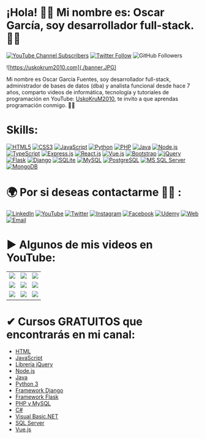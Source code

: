 # ¡Hola! 👋🏻 Mi nombre es: Oscar García, soy desarrollador full-stack. 👨‍💻

[![YouTube Channel Subscribers](https://img.shields.io/youtube/channel/subscribers/UC_S6cxcuYtCjL2IGiQxYtEA?style=social)](https://youtube.com/uskokrum2010?sub_confirmation=1)
[![Twitter Follow](https://img.shields.io/twitter/follow/uskokrum2010?style=social)](https://twitter.com/uskokrum2010)
![GitHub Followers](https://img.shields.io/github/followers/uskokrum?style=social)

![https://uskokrum2010.com](./banner.JPG)

Mi nombre es Oscar García Fuentes, soy desarrollador full-stack, administrador de bases de datos (dba) y analista funcional desde hace 7 años, comparto videos de informática, tecnología y tutoriales de programación en YouTube: [UskoKruM2010](https://www.youtube.com/UskoKruM2010), te invito a que aprendas programación conmigo. 👨‍💻

# Skills:

[![HTML5](https://img.shields.io/badge/HTML5-E34F26?style=for-the-badge&logo=html5&logoColor=white)]()
[![CSS3](https://img.shields.io/badge/CSS3-1572B6?style=for-the-badge&logo=css3&logoColor=white)]()
[![JavaScript](https://img.shields.io/badge/JavaScript-F7DF1E?style=for-the-badge&logo=javascript&logoColor=black)]()
[![Python](https://img.shields.io/badge/Python-14354C?style=for-the-badge&logo=python&logoColor=white)]()
[![PHP](https://img.shields.io/badge/PHP-777BB4?style=for-the-badge&logo=php&logoColor=white)]()
[![Java](https://img.shields.io/badge/Java-ED8B00?style=for-the-badge&logo=java&logoColor=white)]()
[![Node.js](https://img.shields.io/badge/Node.js-43853D?style=for-the-badge&logo=node.js&logoColor=white)]()
[![TypeScript](https://img.shields.io/badge/TypeScript-007ACC?style=for-the-badge&logo=typescript&logoColor=white)]()
[![Express.js](https://img.shields.io/badge/Express.js-404D59?style=for-the-badge)]()
[![React.js](https://img.shields.io/badge/React-20232A?style=for-the-badge&logo=react&logoColor=61DAFB)]()
[![Vue.js](https://img.shields.io/badge/Vue.js-35495E?style=for-the-badge&logo=vue.js&logoColor=4FC08D)]()
[![Bootstrap](https://img.shields.io/badge/Bootstrap-563D7C?style=for-the-badge&logo=bootstrap&logoColor=white)]()
[![jQuery](https://img.shields.io/badge/jQuery-0769AD?style=for-the-badge&logo=jquery&logoColor=white)]()
[![Flask](https://img.shields.io/badge/Flask-000000?style=for-the-badge&logo=flask&logoColor=white)]()
[![Django](https://img.shields.io/badge/Django-092E20?style=for-the-badge&logo=django&logoColor=white)]()
[![SQLite](https://img.shields.io/badge/SQLite-07405E?style=for-the-badge&logo=sqlite&logoColor=white)]()
[![MySQL](https://img.shields.io/badge/MySQL-00000F?style=for-the-badge&logo=mysql&logoColor=white)]()
[![PostgreSQL](https://img.shields.io/badge/PostgreSQL-316192?style=for-the-badge&logo=postgresql&logoColor=white)]()
[![MS SQL Server](https://img.shields.io/badge/Microsoft_SQL_Server-CC2927?style=for-the-badge&logo=microsoft-sql-server&logoColor=white)]()
[![MongoDB](https://img.shields.io/badge/MongoDB-4EA94B?style=for-the-badge&logo=mongodb&logoColor=white)]()

# 🌍 Por si deseas contactarme 👨‍💻 :

[![LinkedIn](https://img.shields.io/badge/LinkedIn-Oscar_Garcia-0077B5?style=for-the-badge&logo=linkedin&logoColor=white&labelColor=101010)](https://pe.linkedin.com/in/uskokrum2010)
[![YouTube](https://img.shields.io/badge/YouTube-UskoKruM2010-FF0000?style=for-the-badge&logo=youtube&logoColor=white&labelColor=101010)](https://youtube.com/uskokrum2010)
[![Twitter](https://img.shields.io/badge/Twitter-@uskokrum2010-1DA1F2?style=for-the-badge&logo=twitter&logoColor=white&labelColor=101010)](https://twitter.com/uskokrum2010)
[![Instagram](https://img.shields.io/badge/Instagram-@uskokrum2010-E4405F?style=for-the-badge&logo=instagram&logoColor=white&labelColor=101010)](https://instagram.com/uskokrum2010)
[![Facebook](https://img.shields.io/badge/Facebook-@uskokrum2010-1877F2?style=for-the-badge&logo=facebook&logoColor=white&labelColor=101010)](https://facebook.com/uskokrum2010)
[![Udemy](https://img.shields.io/badge/Udemy-Oscar_Garcia-EC5252?style=for-the-badge&logo=udemy&logoColor=white&labelColor=101010)](https://www.udemy.com/course/sql-para-administracion-de-bases-de-datos-con-mysql/)
[![Web](https://img.shields.io/badge/My_Website-uskokrum2010.com-14a1f0?style=for-the-badge&logo=dev.to&logoColor=white&labelColor=101010)](https://uskokrum2010.com)
[![Email](https://img.shields.io/badge/uskokrum2010@gmail.com-mi_email_personal-D14836?style=for-the-badge&logo=gmail&logoColor=white&labelColor=101010)](mailto:uskokrum2010@gmail.com)

# ▶ Algunos de mis videos en YouTube:

<table style="width:100%">
  <tr>
    <td>
	<a href="https://youtu.be/DutXvNkt11Q">
  		<img src="http://i3.ytimg.com/vi/DutXvNkt11Q/maxresdefault.jpg">
	</a>
	</td>
    <td>
	<a href="https://youtu.be/XW9M7enLAM4">
  		<img src="http://i3.ytimg.com/vi/XW9M7enLAM4/maxresdefault.jpg">
	</a>
	</td>
    <td>
	<a href="https://youtu.be/D6LZnrDbQPM">
  		<img src="http://i3.ytimg.com/vi/D6LZnrDbQPM/maxresdefault.jpg">
	</a>
	</td>
  </tr>
  <tr>
    <td>
	<a href="https://youtu.be/-1DmVCPB6H8">
  		<img src="http://i3.ytimg.com/vi/-1DmVCPB6H8/maxresdefault.jpg">
	</a>
	</td>
	<td>
	<a href="https://youtu.be/hL52_nB5QSw">
  		<img src="http://i3.ytimg.com/vi/hL52_nB5QSw/maxresdefault.jpg">
	</a>
	</td>
   <td>
	<a href="https://youtu.be/mYe-Ju8-D3o">
  		<img src="http://i3.ytimg.com/vi/mYe-Ju8-D3o/maxresdefault.jpg">
	</a>
	</td>
  </tr>
    <tr>
    <td>
	<a href="https://youtu.be/d3mYv1r4DkQ">
  		<img src="http://i3.ytimg.com/vi/d3mYv1r4DkQ/maxresdefault.jpg">
	</a>
	</td>
	<td>
	<a href="https://youtu.be/dpbu0zTitO8">
  		<img src="http://i3.ytimg.com/vi/dpbu0zTitO8/maxresdefault.jpg">
	</a>
	</td>
   <td>
	<a href="https://youtu.be/Bf6CtG_JARU">
  		<img src="http://i3.ytimg.com/vi/Bf6CtG_JARU/maxresdefault.jpg">
	</a>
	</td>
  </tr>
</table>

# ✔ Cursos GRATUITOS que encontrarás en mi canal:

- [HTML](https://www.youtube.com/playlist?list=PL_wRgp7nihyZElF-6dkhPU_RetfSp99QN)
- [JavaScript](https://www.youtube.com/playlist?list=PL_wRgp7nihyYdnV6ilQcZsfdG5d2nGWkc)
- [Librería jQuery](https://www.youtube.com/playlist?list=PL_wRgp7nihyY020gyukDupJEJ84gimiPS)
- [Node.js](https://www.youtube.com/playlist?list=PL_wRgp7nihybJkFgDxd-LBZgmSIVdy3rd)
- [Java](https://www.youtube.com/playlist?list=PL_wRgp7nihyZ6hKPQcioxneVQ1aTuC4fS)
- [Python 3](https://www.youtube.com/playlist?list=PL_wRgp7nihybbJ2vZaVGI5TDdPaK_dFuC)
- [Framework Django](https://www.youtube.com/playlist?list=PL_wRgp7nihyZsEnudJ-XUAEdnOGUojbnn)
- [Framework Flask](https://youtu.be/-1DmVCPB6H8)
- [PHP y MySQL](https://www.youtube.com/playlist?list=PL_wRgp7nihyYXMZ5bBP6v0Q31fRRJLiud)
- [C#](https://www.youtube.com/playlist?list=PL_wRgp7nihyYACu4RyZd0PxJUseQ2tQl8)
- [Visual Basic.NET](https://www.youtube.com/playlist?list=PL_wRgp7nihybLjm19HvBxRDp-ZvyGEhdh)
- [SQL Server](https://www.youtube.com/playlist?list=PL_wRgp7nihyYXeXZhOiZqKpAdwIRM28Ui)
- [Vue.js](https://youtu.be/XW9M7enLAM4)
